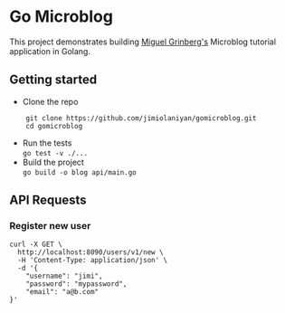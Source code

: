 # Go Microblog

This project demonstrates building [Miguel Grinberg's](https://github.com/miguelgrinberg/microblog) Microblog tutorial
application in Golang.

## Getting started
- Clone the repo  
```
    git clone https://github.com/jimiolaniyan/gomicroblog.git
    cd gomicroblog
```  
- Run the tests  
`go test -v ./...`
- Build the project  
`go build -o blog api/main.go`

## API Requests
### Register new user
```
curl -X GET \
  http://localhost:8090/users/v1/new \
  -H 'Content-Type: application/json' \
  -d '{
	"username": "jimi",
	"password": "mypassword",
	"email": "a@b.com"
}'
```


